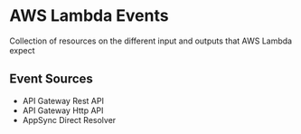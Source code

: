 # AWS Lambda Events

Collection of resources on the different input and outputs that AWS Lambda expect

## Event Sources

- API Gateway Rest API
- API Gateway Http API
- AppSync Direct Resolver
